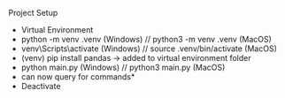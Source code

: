 Project Setup
- Virtual Environment
- python -m venv .venv (Windows) // python3 -m venv .venv (MacOS)
- venv\Scripts\activate (Windows) // source .venv/bin/activate (MacOS)
- (venv) pip install pandas → added to virtual environment folder
- python main.py (Windows)  // python3 main.py (MacOS)
- can now query for commands*
- Deactivate
